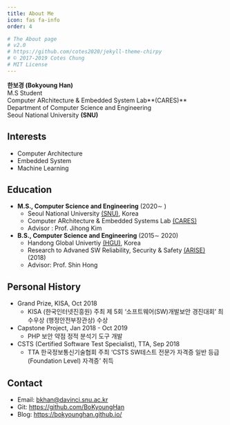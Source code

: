 ```yaml
---
title: About Me
icon: fas fa-info
order: 4

# The About page
# v2.0
# https://github.com/cotes2020/jekyll-theme-chirpy
# © 2017-2019 Cotes Chung
# MIT License
---
```


**한보경 (Bokyoung Han)** <br>
M.S Student <br>
Computer ARchitecture & Embedded System Lab**(CARES)** <br>
Department of Computer Science and Engineering <br>
Seoul National University **(SNU)**

## Interests
 - Computer Architecture
 - Embedded System
 - Machine Learning

## Education
 - **M.S., Computer Science and Engineering** (2020∼ )  
    - Seoul National University [(SNU)](https://www.snu.ac.kr/), Korea  
	- Computer ARchitecture & Embedded Systems Lab [(CARES)](http://cares.snu.ac.kr)  
	- Advisor : Prof. Jihong Kim  
 - **B.S., Computer Science and Engineering** (2015∼ 2020)  
    - Handong Global Univertiy [(HGU)](https://www.hisnet.handong.edu/), Korea  
	- Research to Advaned SW Reliability, Security & Safety [(ARISE)](http://arise.handong.edu) (2018)  
	- Advisor: Prof. Shin Hong  

## Personal History
- Grand Prize, KISA, Oct 2018
   - KISA (한국인터넷진흥원) 주최 제 5회 ‘소프트웨어(SW)개발보안 경진대회’ 최수우상 (행정안전부장관상) 수상
- Capstone Project, Jan 2018 - Oct 2019
   - PHP 보안 약점 정적 분석기 도구 개발
- CSTS (Certified Software Test Specialist), TTA, Sep 2018
   - TTA 한국정보통신기술협회 주최 ‘CSTS SW테스트 전문가 자격증 일반 등급 (Foundation Level) 자격증’ 취득

## Contact
- Email: bkhan@davinci.snu.ac.kr
- Git: https://github.com/BoKyoungHan
- Blog: https://bokyounghan.github.io/
